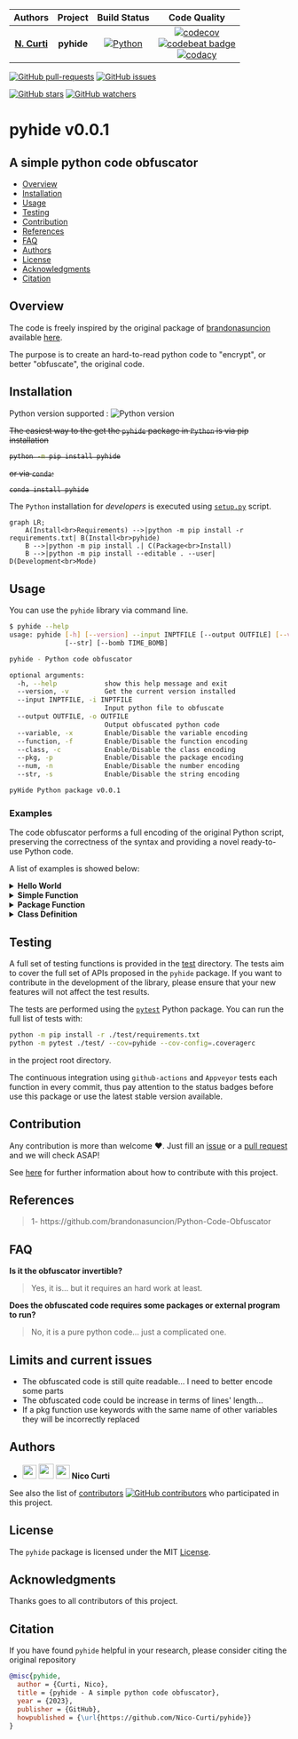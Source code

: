| **Authors**  | **Project** |  **Build Status** | **Code Quality** |
|:------------:|:-----------:|:-----------------:|:----------------:|
| [**N. Curti**](https://github.com/Nico-Curti) | **pyhide** | [![Python](https://github.com/Nico-Curti/pyhide/actions/workflows/python.yml/badge.svg)](https://github.com/Nico-Curti/pyhide/actions/workflows/python.yml) | [![codecov](https://codecov.io/gh/Nico-Curti/pyhide/graph/badge.svg?token=ZPWQRWTsbf)](https://codecov.io/gh/Nico-Curti/pyhide) <br> [![codebeat badge](https://codebeat.co/badges/79b67ac3-8149-49e4-9901-06d69c696beb)](https://codebeat.co/projects/github-com-nico-curti-pyhide-main) <br> [![codacy](https://app.codacy.com/project/badge/Grade/34a48ad520ec4df2bdb1fc8df22da090)](https://app.codacy.com/gh/Nico-Curti/pyhide/dashboard?utm_source=gh&utm_medium=referral&utm_content=&utm_campaign=Badge_grade) |

[![GitHub pull-requests](https://img.shields.io/github/issues-pr/Nico-Curti/pyhide.svg?style=plastic)](https://github.com/Nico-Curti/pyhide/pulls)
[![GitHub issues](https://img.shields.io/github/issues/Nico-Curti/pyhide.svg?style=plastic)](https://github.com/Nico-Curti/pyhide/issues)

[![GitHub stars](https://img.shields.io/github/stars/Nico-Curti/pyhide.svg?label=Stars&style=social)](https://github.com/Nico-Curti/pyhide/stargazers)
[![GitHub watchers](https://img.shields.io/github/watchers/Nico-Curti/pyhide.svg?label=Watch&style=social)](https://github.com/Nico-Curti/pyhide/watchers)

# pyhide v0.0.1

## A simple python code obfuscator

* [Overview](#overview)
* [Installation](#installation)
* [Usage](#usage)
* [Testing](#testing)
* [Contribution](#contribution)
* [References](#references)
* [FAQ](#faq)
* [Authors](#authors)
* [License](#license)
* [Acknowledgments](#acknowledgments)
* [Citation](#citation)

## Overview

The code is freely inspired by the original package of [brandonasuncion](https://github.com/brandonasuncion) available [here](https://github.com/brandonasuncion/Python-Code-Obfuscator).

The purpose is to create an hard-to-read python code to "encrypt", or better "obfuscate", the original code.

## Installation

Python version supported : ![Python version](https://img.shields.io/badge/python-3.9|3.10|3.11-blue.svg)

~~The easiest way to the get the `pyhide` package in `Python` is via pip installation~~

<strike>

```bash
python -m pip install pyhide
```

</strike>

~~or via `conda`:~~

<strike>

```bash
conda install pyhide
```

</strike>

The `Python` installation for *developers* is executed using [`setup.py`](https://github.com/Nico-Curti/pyhide/blob/main/setup.py) script.

```mermaid
graph LR;
    A(Install<br>Requirements) -->|python -m pip install -r requirements.txt| B(Install<br>pyhide)
    B -->|python -m pip install .| C(Package<br>Install)
    B -->|python -m pip install --editable . --user| D(Development<br>Mode)
```

## Usage

You can use the `pyhide` library via command line.

```bash
$ pyhide --help
usage: pyhide [-h] [--version] --input INPTFILE [--output OUTFILE] [--variable] [--function] [--class] [--pkg] [--num]
              [--str] [--bomb TIME_BOMB]

pyhide - Python code obfuscator

optional arguments:
  -h, --help            show this help message and exit
  --version, -v         Get the current version installed
  --input INPTFILE, -i INPTFILE
                        Input python file to obfuscate
  --output OUTFILE, -o OUTFILE
                        Output obfuscated python code
  --variable, -x        Enable/Disable the variable encoding
  --function, -f        Enable/Disable the function encoding
  --class, -c           Enable/Disable the class encoding
  --pkg, -p             Enable/Disable the package encoding
  --num, -n             Enable/Disable the number encoding
  --str, -s             Enable/Disable the string encoding

pyHide Python package v0.0.1
```

### Examples

The code obfuscator performs a full encoding of the original Python script, preserving the correctness of the syntax and providing a novel ready-to-use Python code.

A list of examples is showed below:

<details><summary><b>Hello World</b></summary>
<p>
<b>Original</b>

```python
#!/usr/bin/env python
# -*- coding: utf-8 -*-

print('Hello World', end='', flush=True)
```

<b>Obfuscated</b>

```python
______ = ((() == []) + (() == [])) ** ((() == []) + (() == []))
_____ = (() == []) + (() == [])
getattr(__import__('\x62\x75\x69\x6c\x74\x69\x6e\x73'), '\x70\x72\x69\x6e\x74')('\x48\x65\x6c\x6c\x6f\x20\x57\x6f\x72\x6c\x64', end='', flush=() == ())
```
</p>
</details>

<details><summary><b>Simple Function</b></summary>
<p>
<b>Original</b>

```python
def func (a, b, c):
  return a + b + c

print(func(1, 2, 3), end='', flush=True)
```

<b>Obfuscated</b>

```python
__________ = ((() == []) + (() == [])) ** ((() == []) + (() == [])) + (((() == []) + (() == [])) ** ((() == []) + (() == [])) << ((() == []) + (() == [])) ** ((() == []) + (() == [])))
_________ = ((() == []) + (() == [])) ** ((() == []) + (() == [])) << ((() == []) + (() == [])) ** ((() == []) + (() == []))
________ = ((() == []) + (() == [])) ** ((() == []) + (() == []))
_______ = (() == []) + (() == [])

def ______________(___________, ____________, _____________):
  return ___________ + ____________ + _____________

getattr(__import__('\x62\x75\x69\x6c\x74\x69\x6e\x73'), '\x70\x72\x69\x6e\x74')(______________(________, _________, __________), end='', flush=() == ())
```
</p>
</details>

<details><summary><b>Package Function</b></summary>
<p>
<b>Original</b>

```python
import numpy as np

def func (a, b, c):
  return np.sum([a, b, c])

print(func(1, 2, 3), end='', flush=True)
```

<b>Obfuscated</b>

```python
__________ = ((() == []) + (() == [])) ** ((() == []) + (() == [])) + (((() == []) + (() == [])) ** ((() == []) + (() == [])) << ((() == []) + (() == [])) ** ((() == []) + (() == [])))
_________ = ((() == []) + (() == [])) ** ((() == []) + (() == [])) << ((() == []) + (() == [])) ** ((() == []) + (() == []))
________ = ((() == []) + (() == [])) ** ((() == []) + (() == []))
_______ = (() == []) + (() == [])
import numpy as np

def ______________(___________, ____________, _____________):
  return getattr(__import__('\x62\x75\x69\x6c\x74\x69\x6e\x73'), '\x67\x65\x74\x61\x74\x74\x72')(getattr(__import__('\x62\x75\x69\x6c\x74\x69\x6e\x73'), '\x67\x65\x74\x61\x74\x74\x72')(__import__('\x62\x75\x69\x6c\x74\x69\x6e\x73'), '\x5f\x5f\x69\x6d\x70\x6f\x72\x74\x5f\x5f')('\x6e\x75\x6d\x70\x79'), '\x73\x75\x6d')([___________, ____________, _____________])
getattr(__import__('\x62\x75\x69\x6c\x74\x69\x6e\x73'), '\x70\x72\x69\x6e\x74')(______________(________, _________, __________), end='', flush=() == ())
```
</p>
</details>

<details><summary><b>Class Definition</b></summary>
<p>
<b>Original</b>

```python
class A:

  def __init__ (self, l):
    self.list = l

  def func (self, x):
    return self.list + x

a = A([1, 2, 3])
print(a.func([1, 2, 3]), end='', flush=True)
```

<b>Obfuscated</b>

```python
__________ = ((() == []) + (() == [])) ** ((() == []) + (() == [])) + (((() == []) + (() == [])) ** ((() == []) + (() == [])) << ((() == []) + (() == [])) ** ((() == []) + (() == [])))
_________ = ((() == []) + (() == [])) ** ((() == []) + (() == [])) << ((() == []) + (() == [])) ** ((() == []) + (() == []))
________ = ((() == []) + (() == [])) ** ((() == []) + (() == []))
_______ = (() == []) + (() == [])

class ________________:

  def __init__(self, ____________):
    self._____________ = ____________

  def _______________(self, ______________):
    return self._____________ + ______________
___________ = ________________([________, _________, __________])
getattr(__import__('\x62\x75\x69\x6c\x74\x69\x6e\x73'), '\x70\x72\x69\x6e\x74')(___________._______________([________, _________, __________]), end='', flush=() == ())
```
</p>
</details>

## Testing

A full set of testing functions is provided in the [test](https://github.com/Nico-Curti/pyhide/blob/main/test) directory.
The tests aim to cover the full set of APIs proposed in the `pyhide` package.
If you want to contribute in the development of the library, please ensure that your new features will not affect the test results.

The tests are performed using the [`pytest`](https://github.com/pytest-dev/pytest/) Python package.
You can run the full list of tests with:

```bash
python -m pip install -r ./test/requirements.txt
python -m pytest ./test/ --cov=pyhide --cov-config=.coveragerc
```

in the project root directory.

The continuous integration using `github-actions` and `Appveyor` tests each function in every commit, thus pay attention to the status badges before use this package or use the latest stable version available.

## Contribution

Any contribution is more than welcome :heart:. Just fill an [issue](https://github.com/Nico-Curti/pyhide/blob/main/.github/ISSUE_TEMPLATE/ISSUE_TEMPLATE.md) or a [pull request](https://github.com/Nico-Curti/pyhide/blob/main/.github/PULL_REQUEST_TEMPLATE/PULL_REQUEST_TEMPLATE.md) and we will check ASAP!

See [here](https://github.com/Nico-Curti/pyhide/blob/main/.github/CONTRIBUTING.md) for further information about how to contribute with this project.

## References

<blockquote>1- https://github.com/brandonasuncion/Python-Code-Obfuscator</blockquote>

## FAQ

**Is it the obfuscator invertible?**

> Yes, it is... but it requires an hard work at least.

**Does the obfuscated code requires some packages or external program to run?**

> No, it is a pure python code... just a complicated one.

## Limits and current issues

* The obfuscated code is still quite readable... I need to better encode some parts
* The obfuscated code could be increase in terms of lines' length...
* If a pkg function use keywords with the same name of other variables they will be incorrectly replaced

## Authors

* <img src="https://avatars0.githubusercontent.com/u/24650975?s=400&v=4" width="25px"> [<img src="https://github.githubassets.com/images/modules/logos_page/GitHub-Mark.png" width="27px">](https://github.com/Nico-Curti) [<img src="https://cdn.rawgit.com/physycom/templates/697b327d/logo_unibo.png" width="25px">](https://www.unibo.it/sitoweb/nico.curti2) **Nico Curti**

See also the list of [contributors](https://github.com/Nico-Curti/pyhide/contributors) [![GitHub contributors](https://img.shields.io/github/contributors/Nico-Curti/pyhide.svg?style=plastic)](https://github.com/Nico-Curti/pyhide/graphs/contributors/) who participated in this project.

## License

The `pyhide` package is licensed under the MIT [License](https://github.com/Nico-Curti/pyhide/blob/main/LICENSE).

## Acknowledgments

Thanks goes to all contributors of this project.

## Citation

If you have found `pyhide` helpful in your research, please consider citing the original repository

```BibTeX
@misc{pyhide,
  author = {Curti, Nico},
  title = {pyhide - A simple python code obfuscator},
  year = {2023},
  publisher = {GitHub},
  howpublished = {\url{https://github.com/Nico-Curti/pyhide}}
}
```

